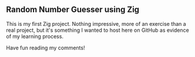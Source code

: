 ## Random Number Guesser using Zig

This is my first Zig project. Nothing impressive, more of an exercise than a real project, but it's something I wanted to host here on GitHub as evidence of my learning process.

Have fun reading my comments!
